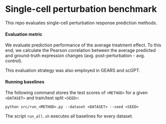# Single-cell perturbation benchmark

This repo evaluates single-cell perturbation response prediction methods. 

#### Evaluation metric
We evaluate prediction performance of the average treatment effect. To this end, we calculate the Pearson correlation between the average predicted and ground-truth expression changes (avg. post-perturbation - avg. control).

This evaluation strategy was also employed in GEARS and scGPT.

#### Running baselines

The following command stores the test scores of `<METHOD>` for a given `<DATASET>` and train/test split `<SEED>`:
```
python src/run_<METHOD>.py --dataset <DATASET> --seed <SEED>
```

The script `run_all.sh` executes all baselines for every dataset.
